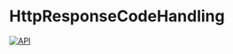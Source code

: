 # HttpResponseCodeHandling
[![API](https://img.shields.io/badge/API-14%2B-brightgreen.svg?style=flat)](https://android-arsenal.com/api?level=14) 
